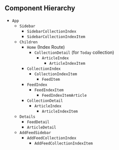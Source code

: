 ## Component Hierarchy

* `App`
  * `Sidebar`
    * `SidebarCollectionIndex`
    * `SidebarCollectionIndexItem`
  * `Children`
    * `Home` (Index Route)
      * `CollectionDetail` (for `Today` collection)
        * `ArticleIndex`
          * `ArticleIndexItem`
    * `CollectionIndex`
      * `CollectionIndexItem`
        * `FeedItem`
    * `FeedIndex`
      * `FeedIndexItem`
        * `FeedIndexItemArticle`
    * `CollectionDetail`
      * `ArticleIndex`
        * `ArticleIndexItem`
  * `Details`
    * `FeedDetail`
    * `ArticleDetail`
  * `AddFeedSidebar`
    * `AddFeedCollectionIndex`
      * `AddFeedCollectionIndexItem`
